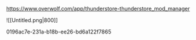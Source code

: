 https://www.overwolf.com/app/thunderstore-thunderstore_mod_manager


![[Untitled.png|800]]

0196ac7e-231a-b18b-ee26-bd6a122f7865
